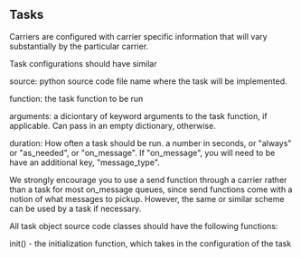 ## Tasks
Carriers are configured with carrier specific information that
will vary substantially by the particular carrier. 

Task configurations should have similar 

source: python source code file name where the task will be implemented. 

function: the task function to be run 

arguments: a diciontary of keyword arguments to the task function, if applicable. Can pass in an empty dictionary, otherwise. 

duration: How often a task should be run. a number in seconds, or "always" or "as_needed", or "on_message". If "on_message", you will need to be have an additional key, "message_type". 

We strongly encourage you to use a send function through a carrier rather than a task for most on_message queues, since send functions come with a notion of what messages to pickup. However, the same or similar scheme can be used by a task if necessary. 




All task object source code classes should have the following functions:

init() - the initialization function, which takes in the configuration of the task 





